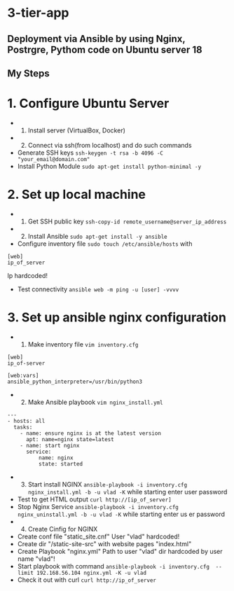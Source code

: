 # 3-tier-app
Deployment via Ansible by using Nginx, Postrgre, Pythom code on Ubuntu server 18
---
My Steps
---
# 1. Configure Ubuntu Server
* 1. Install server (VirtualBox, Docker)
* 2. Connect via ssh(from localhost) and do such commands
*  Generate SSH keys 
``` ssh-keygen -t rsa -b 4096 -C "your_email@domain.com" ```
* Install Python Module
``` sudo apt-get install python-minimal -y ```
# 2. Set up local machine
* 1. Get SSH public key
``` ssh-copy-id remote_username@server_ip_address ```
* 2. Install Ansible
``` sudo apt-get install -y ansible ```
* Configure inventory file 
``` sudo touch /etc/ansible/hosts ``` with 
```
[web]
ip_of_server 
```
Ip hardcoded!
* Test connectivity
``` ansible web -m ping -u [user] -vvvv ```
# 3. Set up ansible nginx configuration
* 1. Make inventory file
``` vim inventory.cfg ```
``` 
[web]
ip_of-server

[web:vars]
ansible_python_interpreter=/usr/bin/python3 
```
* 2. Make Ansible playbook
``` vim nginx_install.yml ```
```
---
- hosts: all
  tasks:
    - name: ensure nginx is at the latest version
      apt: name=nginx state=latest
    - name: start nginx
      service:
          name: nginx
          state: started
``` 
* 3. Start install NGINX
``` ansible-playbook -i inventory.cfg nginx_install.yml -b -u vlad -K ``` while starting enter user password
* Test to get HTML output
``` curl http://[ip_of_server] ```
* Stop Nginx Service
``` ansible-playbook -i inventory.cfg nginx_uninstall.yml -b -u vlad -K ``` while starting enter us
er password 
* 4. Create Cinfig for NGINX
* Create conf file "static_site.cnf"
User "vlad" hardcoded!
* Create dir "/static-site-src" with website pages "index.html"
* Create Playbook "nginx.yml"
Path to user "vlad" dir hardcoded by user name "vlad"!
* Start playbook with command
``` ansible-playbook -i inventory.cfg  --limit 192.168.56.104 nginx.yml -K -u vlad  ```
* Check it out with curl
``` curl http://ip_of_server ```

